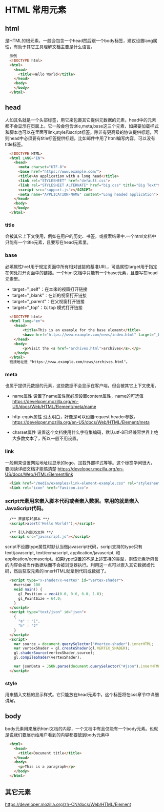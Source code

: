# HTML 常用元素

## html

是HTML的根元素，一般会包含一个head然后跟一个body标签，建议设置lang属性，有助于其它工具理解文档主要是什么语言。
  
  ```html
    示例
    <!DOCTYPE html>
    <html>
      <head>
        <title>Hello World</title>
      </head>
      <body>
      </body>
    </html>
  ```
  
## head

人如其名就是一个头部标签，用它来包裹其它提供元数据的元素，head中的元素都不会显示在页面上。它一般会包含title,meta,base这三个元素，如果要加载样式和脚本也可以在里面写link,style和script标签。除非有更高级的协议提供标题，否则head中必须要有title标签提供标题。比如邮件中用了html编写内容，可以没有title标签。

  ```html
    <!DOCTYPE HTML>
    <html LANG="EN">
      <head>
        <meta charset="UTF-8">
        <base href="https://www.example.com/">
        <title>An application with a long head</title>
        <link rel="STYLESHEET" href="default.css">
        <link rel="STYLESHEET ALTERNATE" href="big.css" title="Big Text">
        <script src="support.js"></SCRIPT>
        <meta name="APPLICATION-NAME" content="Long headed application">
      </head>
      <body>
      </body>
    </html>
  ```

### title

会被其它上下文使用，例如在用户的历史、书签，或搜索结果中.一个html文档中只能有一个title元素，且要写在head元素里。

### base

必填属性href用于规定页面中所有相对链接的基准URL，可选属性target用于指定在何处打开页面中的链接。一个html文档中只能有一个base元素，且要写在head元素里。

- target="_self"：在本來的视窗打开链接
- target="_blank"：在新的视窗打开链接
- target="_parent"：在父视窗打开链接
- target="_top"：以 top 模式打开链接

```html
  <!DOCTYPE html>
  <html lang="en">
    <head>
        <title>This is an example for the base element</title>
        <base href="https://www.example.com/news/index.html" target="_blank">
    </head>
    <body>
        <p>Visit the <a href="archives.html">archives</a>.</p>
    </body>
  </html>
  链接地址是 "https://www.example.com/news/archives.html"。
```

### meta

也属于提供元数据的元素，这些数据不会显示在客户端，但会被其它上下文使用。

- name属性
  设置了name属性就必须设置content属性，name的可选值
  https://developer.mozilla.org/en-US/docs/Web/HTML/Element/meta/name

- http-equiv属性
  没太明白，好像是可以设置request header参数。
  https://developer.mozilla.org/en-US/docs/Web/HTML/Element/meta

- charset属性
  设置这个文档使用什么字符集编码，默认utf-8已经兼容世界上绝大多数文本了，所以一般不用设置。

### link

一般用来设置网站地址栏显示的logo、加载外部样式等等。这个标签学问很大，要阅读详细文档才能搞清楚
  https://developer.mozilla.org/en-US/docs/Web/HTML/Element/link
  
```html
  <link href="/media/examples/link-element-example.css" rel="stylesheet">
  <link rel="icon" href="favicon.ico">
```

### script元素用来嵌入脚本代码或者嵌入数据。常用的就是嵌入JavaScript代码。

```html
  /** 直接写JS脚本 **/
  <script>alert('Hello World!');</script>

  /** 引入外部JS文件 **/
  <script src="javascript.js"></script>
```

script不设置type属性时默认当做javascript代码，script支持的type只有text/javascript, text/ecmascript, application/javascript, 和application/ecmascript。如果type设置的不是上述支持的类型，则该元素所包含的内容会被当作数据块而不会被浏览器执行。利用这一点可以嵌入其它数据或代码，然后获取元素的innerHTML就拿到代码或数据了。

```html
  <script type="x-shader/x-vertex" id="vertex-shader">
    #version 100
    void main() {
      gl_Position = vec4(0.0, 0.0, 0.0, 1.0);
      gl_PointSize = 64.0;
    }
  </script>
  <script type="text/json" id="json">
    {
      "a" : "1",
      "b" : "2"
    }
  </script>
  <script>
    var source = document.querySelector("#vertex-shader").innerHTML;
    var vertexShader = gl.createShader(gl.VERTEX_SHADER);
    gl.shaderSource(vertexShader,source);
    gl.compileShader(vertexShader);

    var jsonData = JSON.parse(document.querySelector("#json").innerHTML);
  </script>
```

### style

用来插入文档的显示样式。它只能放在head元素中，这个标签将在css章节中详细讲解。

## body

  body元素用来展示html文档的内容，一个文档中有且仅能有一个body元素。也就是说我们要展示给用户看到的内容都要放到body元素中

```html
  <html>
    <head>
      <title>Document title</title>
    </head>
    <body>
      <p>This is a paragraph</p>
    </body>
  </html>
```

## 其它元素

https://developer.mozilla.org/zh-CN/docs/Web/HTML/Element
